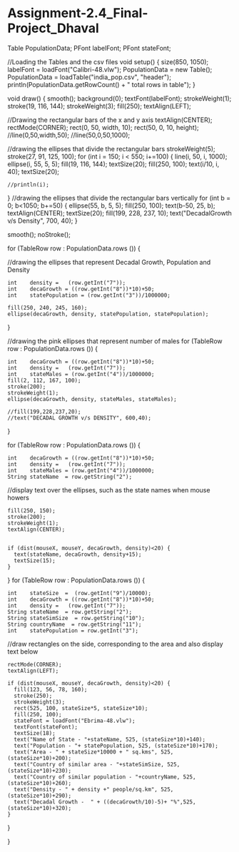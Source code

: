 # Assignment-2.4_Final-Project_Dhaval
Table PopulationData;
PFont labelFont;
PFont stateFont;

//Loading the Tables and the csv files
void setup() {
  size(850, 1050);
  labelFont = loadFont("Calibri-48.vlw");
  PopulationData = new Table();
  PopulationData = loadTable("india_pop.csv", "header");
  println(PopulationData.getRowCount() + " total rows in table");
}

void draw() {
  smooth();
  background(0);
  textFont(labelFont);
  strokeWeight(1);
  stroke(19, 116, 144);
  strokeWeight(3);
  fill(250);
  textAlign(LEFT);

//Drawing the rectangular bars of the x and y axis
  textAlign(CENTER);
  rectMode(CORNER);
  rect(0, 50, width, 10);
  rect(50, 0, 10, height);
  //line(0,50,width,50);
  //line(50,0,50,1000);
  
  
//drawing the ellipses that divide the rectangular bars
  strokeWeight(5);
  stroke(27, 91, 125, 100);
  for (int i = 150; i < 550; i+=100) {
    line(i, 50, i, 1000);
    ellipse(i, 55, 5, 5);
    fill(19, 116, 144);
    textSize(20);
    fill(250, 100);
    text(i/10, i, 40);
    textSize(20);
    



    //println(i);
  }
//drawing the ellipses that divide the rectangular bars vertically
  for (int b = 0; b<1050; b+=50) {
    ellipse(55, b, 5, 5);
    fill(250, 100);
    text(b-50, 25, b);
    textAlign(CENTER);
    textSize(20);
    fill(199, 228, 237, 10);
    text("DecadalGrowth v/s Density", 700, 40);
  }

  smooth();
  noStroke();

  for (TableRow row : PopulationData.rows ()) {

//drawing the ellipses that represent Decadal Growth, Population and Density

    int    density =   (row.getInt("7"));
    int    decaGrowth = ((row.getInt("8"))*10)+50;
    int    statePopulation = (row.getInt("3"))/1000000;

    fill(250, 240, 245, 160);
    ellipse(decaGrowth, density, statePopulation, statePopulation);
  }


//drawing the pink ellipses that represent number of males
  for (TableRow row : PopulationData.rows ()) {

    int    decaGrowth = ((row.getInt("8"))*10)+50;
    int    density =   (row.getInt("7"));
    int    stateMales = (row.getInt("4"))/1000000;
    fill(2, 112, 167, 100);
    stroke(200);
    strokeWeight(1);
    ellipse(decaGrowth, density, stateMales, stateMales);

    //fill(199,228,237,20);
    //text("DECADAL GROWTH v/s DENSITY", 600,40);
  }

  for (TableRow row : PopulationData.rows ()) {

    int    decaGrowth = ((row.getInt("8"))*10)+50;
    int    density =   (row.getInt("7"));
    int    stateMales = (row.getInt("4"))/1000000;
    String stateName  = row.getString("2");

//display text over the ellipses, such as the state names when mouse howers

    fill(250, 150);
    stroke(200);
    strokeWeight(1);
    textAlign(CENTER);


    if (dist(mouseX, mouseY, decaGrowth, density)<20) { 
      text(stateName, decaGrowth, density+15);
      textSize(15);
    }
  }
  for (TableRow row : PopulationData.rows ()) {

    int    stateSize  =  (row.getInt("9")/10000);
    int    decaGrowth = ((row.getInt("8"))*10)+50;
    int    density =   (row.getInt("7"));
    String stateName  = row.getString("2");
    String stateSimSize  = row.getString("10");
    String countryName  = row.getString("11");
    int    statePopulation = row.getInt("3");
    




//draw rectangles on the side, corresponding to the area and also display text below

    rectMode(CORNER);
    textAlign(LEFT);

    if (dist(mouseX, mouseY, decaGrowth, density)<20) { 
      fill(123, 56, 78, 160);
      stroke(250);
      strokeWeight(3);
      rect(525, 100, stateSize*5, stateSize*10);
      fill(250, 100);
      stateFont = loadFont("Ebrima-48.vlw");
      textFont(stateFont);
      textSize(18);
      text("Name of State - "+stateName, 525, (stateSize*10)+140);
      text("Population - "+ statePopulation, 525, (stateSize*10)+170);
      text("Area - " + stateSize*10000 + " sq.kms", 525, (stateSize*10)+200);
      text("Country of similar area - "+stateSimSize, 525, (stateSize*10)+230);
      text("Country of similar population - "+countryName, 525, (stateSize*10)+260);
      text("Density - " + density +" people/sq.km", 525, (stateSize*10)+290);
      text("Decadal Growth -  " + ((decaGrowth/10)-5)+ "%",525, (stateSize*10)+320);
    }
  }

}

  

